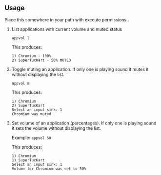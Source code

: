 ## Usage

Place this somewhere in your path with execute permissions.

1. List applications with current volume and muted status

   ``appvol l``

   This produces:

   ``` 
   1) Chromium - 100%
   2) SuperTuxKart - 50% MUTED
   ```

2. Toggle muting an application. If only one is playing sound it mutes it without displaying the list.

   ``appvol m``

   This produces:

   ```
   1) Chromium
   2) SuperTuxKart
   Select an input sink: 1
   Chromium was muted
   ```

3. Set volume of an application (percentages). If only one is playing sound it sets the volume without displaying the list.

    Example: ``appvol 50``

    This produces:
    
    ```
    1) Chromium
    1) SuperTuxKart
    Select an input sink: 1
    Volume for Chromium was set to 50%
    ```